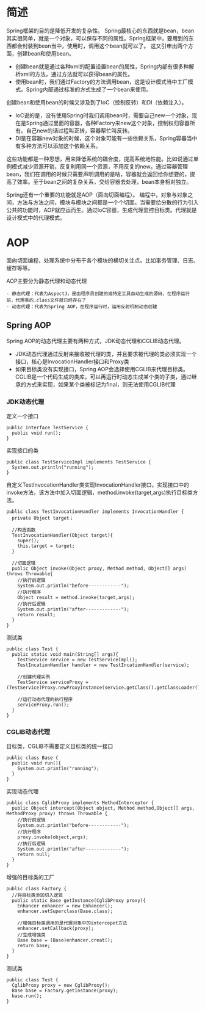 # 简述

Spring框架的目的是降低开发的复杂性。
Spring最核心的东西就是bean，bean其实很简单，就是一个对象，可以保存不同的属性。Spring框架中，要用到的东西都会封装到bean当中，使用时，调用这个bean就可以了。
这又引申出两个方面，创建bean和使用bean。

  - 创建bean就是通过各种xml的配置设置bean的属性，Spring内部有很多种解析xml的方法，通过方法就可以获得bean的属性。
  - 使用bean时，我们通过Factory的方法调用bean，这是设计模式当中工厂模式。Spring内部通过标准的方式生成了一个bean来使用。

创建bean和使用bean的时候又涉及到了IoC（控制反转）和DI（依赖注入）。

  - IoC说的是，没有使用Spring时我们调用bean时，需要自己new一个对象，现在是Spring通过里面的容器，各种Factory来new这个对象，控制权归容器所有。自己new的话过程叫正转，容器帮忙叫反转。
  - DI是在容器new对象的时候，这个对象可能有一些依赖关系，Spring容器当中有多种方法可以添加这个依赖关系。
  
这些功能都是一种思想，用来降低系统的耦合度，提高系统地性能。比如说通过单例模式减少资源开销，反复利用同一个资源，不用反复的new。通过容器管理bean，我们在调用的时候只需要声明调用的是啥，容器就会返回给你想要的，提高了效率。至于bean之间的复杂关系，交给容器去处理，bean本身相对独立。

Spring还有一个重要的功能就是AOP（面向切面编程）。
编程中，对象与对象之间，方法与方法之间，模块与模块之间都是一个个切面。当需要给分散的行为引入公共的功能时，AOP就应运而生。通过IoC容器，生成代理监控目标类。代理就是设计模式中的代理模式。

# AOP 

  面向切面编程，处理系统中分布于各个模块的横切关注点。比如事务管理、日志、缓存等等。
  
  AOP主要分为静态代理和动态代理
  
    - 静态代理：代表为AspectJ，是由程序员创建的或特定工具自动生成的源码，在程序运行前，代理类的.class文件就已经存在了
    - 动态代理：代表为Spring AOP，在程序运行时，运用反射机制动态创建
    
  ## Spring AOP
     
  Spring AOP的动态代理主要有两种方式，JDK动态代理和CGLIB动态代理。
  
  - JDK动态代理通过反射来接收被代理的类，并且要求被代理的类必须实现一个接口，核心是InvocationHandler接口和Proxy类
  - 如果目标类没有实现接口，Spring AOP会选择使用CGLIB来代理目标类。CGLIB是一个代码生成的类库，可以再运行时动态生成某个类的子类，通过继承的方式来实现，如果某个类被标记为final，则无法使用CGLIB代理
  
  ### JDK动态代理
  
  定义一个接口
  
  ~~~
  public interface TestService {
    public void run();
  }
  ~~~
  
  实现接口的类
  
  ~~~
  public class TestServiceImpl implements TestService {
    System.out.println("running");
  }
  ~~~
  
  自定义TestInvocationHandler类实现InvocationHandler接口，实现接口中的invoke方法，该方法中加入切面逻辑，method.invoke(target,args)执行目标类方法。
  
  ~~~
  public class TestInvocationHandler implements InvocationHandler {
    private Object target；
    
    //构造函数
    TestInvocationHandler(Object target){
      super();
      this.target = target;
    }
    
    //切面逻辑
    public Object invoke(Object proxy, Method method, Object[] args) throws Throwable{
      //执行前逻辑
      System.out.println("before------------");
      //执行程序
      Object result = method.invoke(target,args);
      //执行后逻辑
      System.out.println("after-------------");
      return result;
    }
  }
  ~~~
  
  测试类

  ~~~
  public class Test {
    public static void main(String[] args){
      TestService service = new TestServiceImpl();
      TestIncationHandler handler = new TestIncationHandler(service);
      
      //创建代理实例
      TestService serviceProxy = (TestService)Proxy.newProxyInstance(service.getClass().getClassLoader(),service.getClass().getInterfaces(),handler);
      
      //运行动态代理的执行程序
      serviceProxy.run();
    }
  }
  ~~~
  
  ### CGLIB动态代理
  
  目标类，CGLIB不需要定义目标类的统一接口
  
  ~~~
  public class Base {
    public void run(){
      System.out.println("running");
    }
  }
  ~~~
  
  实现动态代理
  
  ~~~
  public class CglibProxy implements MethodInterceptor {
    public Object intercept(Object object, Method method,Object[] args, MethodProxy proxy) throws Throwable {
      //执行前逻辑
      System.out.println("before------------");
      //执行程序
      proxy.invoke(object,args);
      //执行后逻辑
      System.out.println("after-------------");
      return null;
    }
  }
  ~~~
  
  增强的目标类的工厂
  
  ~~~
  public class Factory {
    //将目标类添加切入逻辑
    public static Base getInstance(CglibProxy proxy){
      Enhancer enhancer = new Enhancer();
      enhancer.setSuperclass(Base.class);
      
      //增强目标类调用的是代理对象中的intercepet方法
      enhancer.setCallback(proxy);
      //生成增强类
      Base base = (Base)enhancer.creat();
      return base;
    }
  }
  ~~~
  
  测试类
  
  ~~~
  public class Test {
    CglibProxy proxy = new CglibProxy();
    Base base = Factory.getInstance(proxy);
    base.run();
  }
  ~~~
  
